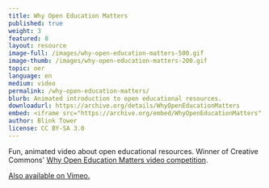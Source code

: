 ```yaml
---
title: Why Open Education Matters
published: true
weight: 3
featured: 8
layout: resource
image-full: /images/why-open-education-matters-500.gif
image-thumb: /images/why-open-education-matters-200.gif
topic: oer
language: en
medium: video
permalink: /why-open-education-matters/
blurb: Animated introduction to open educational resources.
downloadurl: https://archive.org/details/WhyOpenEducationMatters
embed: <iframe src="https://archive.org/embed/WhyOpenEducationMatters" width="640" height="360" frameborder="0" webkitallowfullscreen="true" mozallowfullscreen="true" allowfullscreen></iframe>
author: Blink Tower
license: CC BY-SA 3.0
---
```


Fun, animated video about open educational resources. Winner of Creative Commons' [Why Open Education Matters video competition](http://creativecommons.org/weblog/entry/33343).

[Also available on Vimeo.](http://vimeo.com/43401199)
